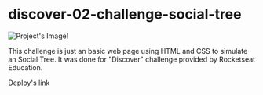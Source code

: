 # discover-02-challenge-social-tree

![Project's Image!](https://efficient-sloth-d85.notion.site/image/https%3A%2F%2Fs3-us-west-2.amazonaws.com%2Fsecure.notion-static.com%2F152cec1f-b8ad-4b3a-9520-e1fbd5433a32%2FMacBook_Pro_16_inch.png?id=fab245df-3678-4f46-99be-a21c450ae1f3&table=block&spaceId=08f749ff-d06d-49a8-a488-9846e081b224&width=2000&userId=&cache=v2)

This challenge is just an basic web page using HTML and CSS to simulate an Social Tree. It was done for "Discover" challenge provided by Rocketseat Education.

[Deploy's link](https://cristianoalchaar.github.io/discover-02-challenge-social-tree/)
